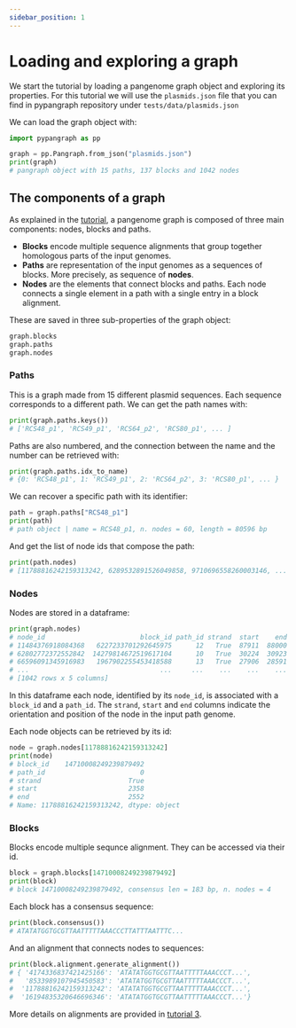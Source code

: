 ```yaml
---
sidebar_position: 1
---
```


# Loading and exploring a graph

We start the tutorial by loading a pangenome graph object and exploring its properties. For this tutorial we will use the `plasmids.json` file that you can find in pypangraph repository under `tests/data/plasmids.json`

We can load the graph object with:

```python
import pypangraph as pp

graph = pp.Pangraph.from_json("plasmids.json")
print(graph)
# pangraph object with 15 paths, 137 blocks and 1042 nodes
```

## The components of a graph

As explained in the [tutorial](../tutorial/tutorial_1.md#what-is-a-pangraph), a pangenome graph is composed of three main components: nodes, blocks and paths.

- **Blocks** encode multiple sequence alignments that group together homologous parts of the input genomes.
- **Paths** are representation of the input genomes as a sequences of blocks. More precisely, as sequence of **nodes**.
- **Nodes** are the elements that connect blocks and paths. Each node connects a single element in a path with a single entry in a block alignment.

These are saved in three sub-properties of the graph object:

```python
graph.blocks
graph.paths
graph.nodes
```

### Paths

This is a graph made from 15 different plasmid sequences. Each sequence corresponds to a different path. We can get the path names with:

```python
print(graph.paths.keys())
# ['RCS48_p1', 'RCS49_p1', 'RCS64_p2', 'RCS80_p1', ... ]
```

Paths are also numbered, and the connection between the name and the number can be retrieved with:

```python
print(graph.paths.idx_to_name)
# {0: 'RCS48_p1', 1: 'RCS49_p1', 2: 'RCS64_p2', 3: 'RCS80_p1', ... }
```

We can recover a specific path with its identifier:

```python
path = graph.paths["RCS48_p1"]
print(path)
# path object | name = RCS48_p1, n. nodes = 60, length = 80596 bp
```

And get the list of node ids that compose the path:

```python
print(path.nodes)
# [11788816242159313242, 6289532891526049858, 9710696558260003146, ... ]
```


### Nodes

Nodes are stored in a dataframe:

```python
print(graph.nodes)
# node_id                        block_id path_id strand  start    end
# 11484376918084368   6227233701292645975      12   True  87911  88000
# 62802772372552842  14279814672519617104      10   True  30224  30923
# 66596091345916983   1967902255453418588      13   True  27906  28591
# ...                                 ...     ...    ...    ...    ...
# [1042 rows x 5 columns]
```

In this dataframe each node, identified by its `node_id`, is associated with a `block_id` and a `path_id`. The `strand`, `start` and `end` columns indicate the orientation and position of the node in the input path genome.

Each node objects can be retrieved by its id:
```python
node = graph.nodes[11788816242159313242]
print(node)
# block_id    14710008249239879492
# path_id                        0
# strand                      True
# start                       2358
# end                         2552
# Name: 11788816242159313242, dtype: object
```


### Blocks

Blocks encode multiple sequnce alignment. They can be accessed via their id.

```python
block = graph.blocks[14710008249239879492]
print(block)
# block 14710008249239879492, consensus len = 183 bp, n. nodes = 4
```

Each block has a consensus sequence:

```python
print(block.consensus())
# ATATATGGTGCGTTAATTTTTAAACCCTTATTTAATTTC...
```

And an alignment that connects nodes to sequences:

```python
print(block.alignment.generate_alignment())
# { '4174336837421425166': 'ATATATGGTGCGTTAATTTTTAAACCCT...',
#   '8533989107945450583': 'ATATATGGTGCGTTAATTTTTAAACCCT...',
#  '11788816242159313242': 'ATATATGGTGCGTTAATTTTTAAACCCT...',
#  '16194835320646696346': 'ATATATGGTGCGTTAATTTTTAAACCCT...'}
```

More details on alignments are provided in [tutorial 3](tutorial3.md).
